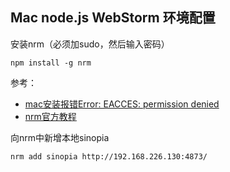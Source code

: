 ## Mac node.js WebStorm 环境配置 ###






安装nrm（必须加sudo，然后输入密码）




```shell
npm install -g nrm
```

参考：
- [mac安装报错Error: EACCES: permission denied](https://blog.csdn.net/shaleilei/article/details/80812410)
- [nrm官方教程](https://www.npmjs.com/package/nrm)


向nrm中新增本地sinopia

```shell
nrm add sinopia http://192.168.226.130:4873/
```